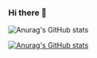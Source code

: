 ### Hi there 👋

<!--
**avillaq/avillaq** is a ✨ _special_ ✨ repository because its `README.md` (this file) appears on your GitHub profile.

Here are some ideas to get you started:

- 🔭 I’m currently working on ...
- 🌱 I’m currently learning ...
- 👯 I’m looking to collaborate on ...
- 🤔 I’m looking for help with ...
- 💬 Ask me about ...
- 📫 How to reach me: ...
- 😄 Pronouns: ...
- ⚡ Fun fact: ...
-->
![Anurag's GitHub stats](https://github-readme-stats.vercel.app/api?username=avillaq&show_icons=true&theme=radical&count_private=true)

[![Anurag's GitHub stats](https://github-readme-stats.vercel.app/api?username=avillaq)](https://github.com/anuraghazra/github-readme-stats)
